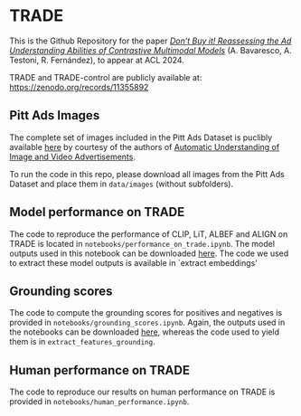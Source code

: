 # TRADE
 
This is the Github Repository for the paper [_Don’t Buy it! Reassessing the Ad Understanding Abilities
of Contrastive Multimodal Models_](https://arxiv.org/abs/2405.20846) (A. Bavaresco, A. Testoni, R. Fernández), to appear at ACL 2024.

TRADE and TRADE-control are publicly available at: https://zenodo.org/records/11355892

## Pitt Ads Images

The complete set of images included in the Pitt Ads Dataset is puclibly available [here](https://people.cs.pitt.edu/~mzhang/image_ads/) by courtesy of the authors of [Automatic Understanding of Image and Video Advertisements](https://openaccess.thecvf.com/content_cvpr_2017/papers/Hussain_Automatic_Understanding_of_CVPR_2017_paper.pdf).

To run the code in this repo, please download all images from the Pitt Ads Dataset and place them in `data/images` (without subfolders).

## Model performance on TRADE

The code to reproduce the performance of CLIP, LiT, ALBEF and ALIGN on TRADE is located in `notebooks/performance_on_trade.ipynb`. The model outputs used in this notebook can be downloaded [here](https://surfdrive.surf.nl/files/index.php/s/M8ojV48yirTTJ6X). The code we used to extract these model outputs is available in `extract embeddings'

## Grounding scores

The code to compute the grounding scores for positives and negatives is provided in `notebooks/grounding_scores.ipynb`. Again, the outputs used in the notebooks can be downloaded [here](https://surfdrive.surf.nl/files/index.php/s/M8ojV48yirTTJ6X), whereas the code used to yield them is in `extract_features_grounding`.

## Human performance on TRADE

The code to reproduce our results on human performance on TRADE is provided in `notebooks/human_performance.ipynb`.

 
